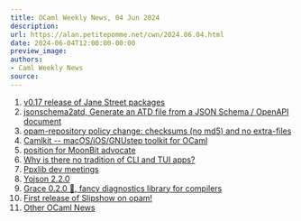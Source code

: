 ```yaml
---
title: OCaml Weekly News, 04 Jun 2024
description:
url: https://alan.petitepomme.net/cwn/2024.06.04.html
date: 2024-06-04T12:00:00-00:00
preview_image:
authors:
- Caml Weekly News
source:
---
```


<ol><li><a href="https://alan.petitepomme.net/cwn/2024.06.04.html#1">v0.17 release of Jane Street packages</a></li><li><a href="https://alan.petitepomme.net/cwn/2024.06.04.html#2">jsonschema2atd, Generate an ATD file from a JSON Schema / OpenAPI document</a></li><li><a href="https://alan.petitepomme.net/cwn/2024.06.04.html#3">opam-repository policy change: checksums (no md5) and no extra-files</a></li><li><a href="https://alan.petitepomme.net/cwn/2024.06.04.html#4">Camlkit -- macOS/iOS/GNUstep toolkit for OCaml</a></li><li><a href="https://alan.petitepomme.net/cwn/2024.06.04.html#5">position for MoonBit advocate</a></li><li><a href="https://alan.petitepomme.net/cwn/2024.06.04.html#6">Why is there no tradition of CLI and TUI apps?</a></li><li><a href="https://alan.petitepomme.net/cwn/2024.06.04.html#7">Ppxlib dev meetings</a></li><li><a href="https://alan.petitepomme.net/cwn/2024.06.04.html#8">Yojson 2.2.0</a></li><li><a href="https://alan.petitepomme.net/cwn/2024.06.04.html#9">Grace 0.2.0 &#128133;, fancy diagnostics library for compilers</a></li><li><a href="https://alan.petitepomme.net/cwn/2024.06.04.html#10">First release of Slipshow on opam!</a></li><li><a href="https://alan.petitepomme.net/cwn/2024.06.04.html#11">Other OCaml News</a></li></ol>
